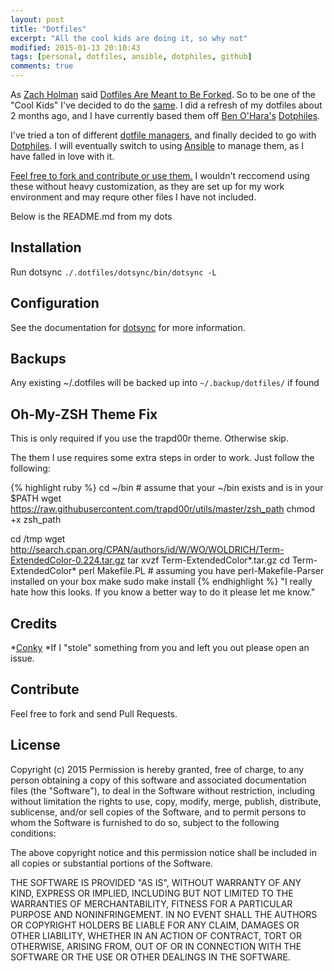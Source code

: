 ```yaml
---
layout: post
title: "Dotfiles"
excerpt: "All the cool kids are doing it, so why not"
modified: 2015-01-13 20:10:43
tags: [personal, dotfiles, ansible, dotphiles, github]
comments: true
---
```


As [Zach Holman](http://zachholman.com/) said [Dotfiles Are Meant to Be Forked](http://zachholman.com/2010/08/dotfiles-are-meant-to-be-forked/). So to be one of the "Cool Kids" I've decided to do the [same](https://github.com/jprice/dotfiles). I did a refresh of my dotfiles about 2 months ago, and I have currently based them off [Ben O'Hara's](https://github.com/benohara) [Dotphiles][1]. 

I've tried a ton of different [dotfile managers](https://github.com/webpro/awesome-dotfiles), and finally decided to go with [Dotphiles][1]. I will eventually switch to using [Ansible](https://github.com/ansible/ansible) to manage them, as I have falled in love with it.


[Feel free to fork and contribute or use them.](https://github.com/jprice/dotfiles) I wouldn't reccomend using these without heavy customization, as they are set up for my work environment and may requre other files I have not included.

Below is the README.md from my dots



Installation
------------
Run dotsync `./.dotfiles/dotsync/bin/dotsync -L`

Configuration
-------------

See the documentation for [dotsync][3] for more information.

Backups
-------------
Any existing ~/.dotfiles will be backed up into `~/.backup/dotfiles/` if found


Oh-My-ZSH Theme Fix
-------------
This is only required if you use the trapd00r theme. Otherwise skip.

The them I use requires some extra steps in order to work. Just follow the following:


{% highlight ruby %}
cd ~/bin # assume that your ~/bin exists and is in your $PATH
wget https://raw.githubusercontent.com/trapd00r/utils/master/zsh_path
chmod +x zsh_path

cd /tmp
wget http://search.cpan.org/CPAN/authors/id/W/WO/WOLDRICH/Term-ExtendedColor-0.224.tar.gz
tar xvzf Term-ExtendedColor*.tar.gz
cd Term-ExtendedColor*
perl Makefile.PL  # assuming you have perl-Makefile-Parser installed on your box
make
sudo make install
{% endhighlight %}
"I really hate how this looks. If you know a better way to do it please let me know."


Credits
-------------

*[Conky](https://github.com/alexbel/conky)
*If I "stole" something from you and left you out please open an issue.

Contribute
------------
Feel free to fork and send Pull Requests.

License
-------

Copyright (c) 2015
Permission is hereby granted, free of charge, to any person obtaining
a copy of this software and associated documentation files (the
"Software"), to deal in the Software without restriction, including
without limitation the rights to use, copy, modify, merge, publish,
distribute, sublicense, and/or sell copies of the Software, and to
permit persons to whom the Software is furnished to do so, subject to
the following conditions:

The above copyright notice and this permission notice shall be
included in all copies or substantial portions of the Software.

THE SOFTWARE IS PROVIDED "AS IS", WITHOUT WARRANTY OF ANY KIND,
EXPRESS OR IMPLIED, INCLUDING BUT NOT LIMITED TO THE WARRANTIES OF
MERCHANTABILITY, FITNESS FOR A PARTICULAR PURPOSE AND
NONINFRINGEMENT. IN NO EVENT SHALL THE AUTHORS OR COPYRIGHT HOLDERS BE
LIABLE FOR ANY CLAIM, DAMAGES OR OTHER LIABILITY, WHETHER IN AN ACTION
OF CONTRACT, TORT OR OTHERWISE, ARISING FROM, OUT OF OR IN CONNECTION
WITH THE SOFTWARE OR THE USE OR OTHER DEALINGS IN THE SOFTWARE.

[1]: https://github.com/dotphiles/dotphiles
[2]: https://github.com/dotphiles/dotphiles
[3]: https://github.com/dotphiles/dotsync